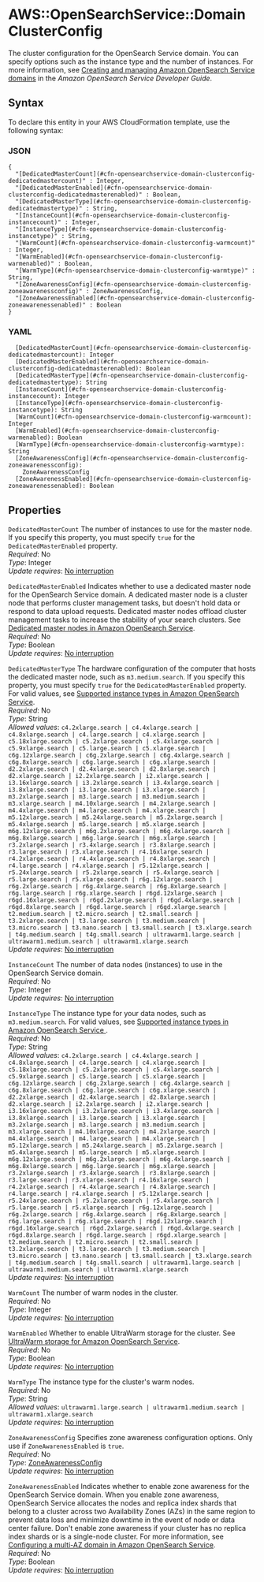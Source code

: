 # AWS::OpenSearchService::Domain ClusterConfig<a name="aws-properties-opensearchservice-domain-clusterconfig"></a>

The cluster configuration for the OpenSearch Service domain\. You can specify options such as the instance type and the number of instances\. For more information, see [Creating and managing Amazon OpenSearch Service domains](https://docs.aws.amazon.com/opensearch-service/latest/developerguide/createupdatedomains.html) in the *Amazon OpenSearch Service Developer Guide*\.

## Syntax<a name="aws-properties-opensearchservice-domain-clusterconfig-syntax"></a>

To declare this entity in your AWS CloudFormation template, use the following syntax:

### JSON<a name="aws-properties-opensearchservice-domain-clusterconfig-syntax.json"></a>

```
{
  "[DedicatedMasterCount](#cfn-opensearchservice-domain-clusterconfig-dedicatedmastercount)" : Integer,
  "[DedicatedMasterEnabled](#cfn-opensearchservice-domain-clusterconfig-dedicatedmasterenabled)" : Boolean,
  "[DedicatedMasterType](#cfn-opensearchservice-domain-clusterconfig-dedicatedmastertype)" : String,
  "[InstanceCount](#cfn-opensearchservice-domain-clusterconfig-instancecount)" : Integer,
  "[InstanceType](#cfn-opensearchservice-domain-clusterconfig-instancetype)" : String,
  "[WarmCount](#cfn-opensearchservice-domain-clusterconfig-warmcount)" : Integer,
  "[WarmEnabled](#cfn-opensearchservice-domain-clusterconfig-warmenabled)" : Boolean,
  "[WarmType](#cfn-opensearchservice-domain-clusterconfig-warmtype)" : String,
  "[ZoneAwarenessConfig](#cfn-opensearchservice-domain-clusterconfig-zoneawarenessconfig)" : ZoneAwarenessConfig,
  "[ZoneAwarenessEnabled](#cfn-opensearchservice-domain-clusterconfig-zoneawarenessenabled)" : Boolean
}
```

### YAML<a name="aws-properties-opensearchservice-domain-clusterconfig-syntax.yaml"></a>

```
  [DedicatedMasterCount](#cfn-opensearchservice-domain-clusterconfig-dedicatedmastercount): Integer
  [DedicatedMasterEnabled](#cfn-opensearchservice-domain-clusterconfig-dedicatedmasterenabled): Boolean
  [DedicatedMasterType](#cfn-opensearchservice-domain-clusterconfig-dedicatedmastertype): String
  [InstanceCount](#cfn-opensearchservice-domain-clusterconfig-instancecount): Integer
  [InstanceType](#cfn-opensearchservice-domain-clusterconfig-instancetype): String
  [WarmCount](#cfn-opensearchservice-domain-clusterconfig-warmcount): Integer
  [WarmEnabled](#cfn-opensearchservice-domain-clusterconfig-warmenabled): Boolean
  [WarmType](#cfn-opensearchservice-domain-clusterconfig-warmtype): String
  [ZoneAwarenessConfig](#cfn-opensearchservice-domain-clusterconfig-zoneawarenessconfig): 
    ZoneAwarenessConfig
  [ZoneAwarenessEnabled](#cfn-opensearchservice-domain-clusterconfig-zoneawarenessenabled): Boolean
```

## Properties<a name="aws-properties-opensearchservice-domain-clusterconfig-properties"></a>

`DedicatedMasterCount`  <a name="cfn-opensearchservice-domain-clusterconfig-dedicatedmastercount"></a>
The number of instances to use for the master node\. If you specify this property, you must specify `true` for the `DedicatedMasterEnabled` property\.  
*Required*: No  
*Type*: Integer  
*Update requires*: [No interruption](https://docs.aws.amazon.com/AWSCloudFormation/latest/UserGuide/using-cfn-updating-stacks-update-behaviors.html#update-no-interrupt)

`DedicatedMasterEnabled`  <a name="cfn-opensearchservice-domain-clusterconfig-dedicatedmasterenabled"></a>
Indicates whether to use a dedicated master node for the OpenSearch Service domain\. A dedicated master node is a cluster node that performs cluster management tasks, but doesn't hold data or respond to data upload requests\. Dedicated master nodes offload cluster management tasks to increase the stability of your search clusters\. See [Dedicated master nodes in Amazon OpenSearch Service](https://docs.aws.amazon.com/opensearch-service/latest/developerguide/managedomains-dedicatedmasternodes.html)\.  
*Required*: No  
*Type*: Boolean  
*Update requires*: [No interruption](https://docs.aws.amazon.com/AWSCloudFormation/latest/UserGuide/using-cfn-updating-stacks-update-behaviors.html#update-no-interrupt)

`DedicatedMasterType`  <a name="cfn-opensearchservice-domain-clusterconfig-dedicatedmastertype"></a>
The hardware configuration of the computer that hosts the dedicated master node, such as `m3.medium.search`\. If you specify this property, you must specify `true` for the `DedicatedMasterEnabled` property\. For valid values, see [Supported instance types in Amazon OpenSearch Service](https://docs.aws.amazon.com/opensearch-service/latest/developerguide/supported-instance-types.html)\.  
*Required*: No  
*Type*: String  
*Allowed values*: `c4.2xlarge.search | c4.4xlarge.search | c4.8xlarge.search | c4.large.search | c4.xlarge.search | c5.18xlarge.search | c5.2xlarge.search | c5.4xlarge.search | c5.9xlarge.search | c5.large.search | c5.xlarge.search | c6g.12xlarge.search | c6g.2xlarge.search | c6g.4xlarge.search | c6g.8xlarge.search | c6g.large.search | c6g.xlarge.search | d2.2xlarge.search | d2.4xlarge.search | d2.8xlarge.search | d2.xlarge.search | i2.2xlarge.search | i2.xlarge.search | i3.16xlarge.search | i3.2xlarge.search | i3.4xlarge.search | i3.8xlarge.search | i3.large.search | i3.xlarge.search | m3.2xlarge.search | m3.large.search | m3.medium.search | m3.xlarge.search | m4.10xlarge.search | m4.2xlarge.search | m4.4xlarge.search | m4.large.search | m4.xlarge.search | m5.12xlarge.search | m5.24xlarge.search | m5.2xlarge.search | m5.4xlarge.search | m5.large.search | m5.xlarge.search | m6g.12xlarge.search | m6g.2xlarge.search | m6g.4xlarge.search | m6g.8xlarge.search | m6g.large.search | m6g.xlarge.search | r3.2xlarge.search | r3.4xlarge.search | r3.8xlarge.search | r3.large.search | r3.xlarge.search | r4.16xlarge.search | r4.2xlarge.search | r4.4xlarge.search | r4.8xlarge.search | r4.large.search | r4.xlarge.search | r5.12xlarge.search | r5.24xlarge.search | r5.2xlarge.search | r5.4xlarge.search | r5.large.search | r5.xlarge.search | r6g.12xlarge.search | r6g.2xlarge.search | r6g.4xlarge.search | r6g.8xlarge.search | r6g.large.search | r6g.xlarge.search | r6gd.12xlarge.search | r6gd.16xlarge.search | r6gd.2xlarge.search | r6gd.4xlarge.search | r6gd.8xlarge.search | r6gd.large.search | r6gd.xlarge.search | t2.medium.search | t2.micro.search | t2.small.search | t3.2xlarge.search | t3.large.search | t3.medium.search | t3.micro.search | t3.nano.search | t3.small.search | t3.xlarge.search | t4g.medium.search | t4g.small.search | ultrawarm1.large.search | ultrawarm1.medium.search | ultrawarm1.xlarge.search`  
*Update requires*: [No interruption](https://docs.aws.amazon.com/AWSCloudFormation/latest/UserGuide/using-cfn-updating-stacks-update-behaviors.html#update-no-interrupt)

`InstanceCount`  <a name="cfn-opensearchservice-domain-clusterconfig-instancecount"></a>
The number of data nodes \(instances\) to use in the OpenSearch Service domain\.  
*Required*: No  
*Type*: Integer  
*Update requires*: [No interruption](https://docs.aws.amazon.com/AWSCloudFormation/latest/UserGuide/using-cfn-updating-stacks-update-behaviors.html#update-no-interrupt)

`InstanceType`  <a name="cfn-opensearchservice-domain-clusterconfig-instancetype"></a>
The instance type for your data nodes, such as `m3.medium.search`\. For valid values, see [Supported instance types in Amazon OpenSearch Service ](https://docs.aws.amazon.com/opensearch-service/latest/developerguide/supported-instance-types.html)\.  
*Required*: No  
*Type*: String  
*Allowed values*: `c4.2xlarge.search | c4.4xlarge.search | c4.8xlarge.search | c4.large.search | c4.xlarge.search | c5.18xlarge.search | c5.2xlarge.search | c5.4xlarge.search | c5.9xlarge.search | c5.large.search | c5.xlarge.search | c6g.12xlarge.search | c6g.2xlarge.search | c6g.4xlarge.search | c6g.8xlarge.search | c6g.large.search | c6g.xlarge.search | d2.2xlarge.search | d2.4xlarge.search | d2.8xlarge.search | d2.xlarge.search | i2.2xlarge.search | i2.xlarge.search | i3.16xlarge.search | i3.2xlarge.search | i3.4xlarge.search | i3.8xlarge.search | i3.large.search | i3.xlarge.search | m3.2xlarge.search | m3.large.search | m3.medium.search | m3.xlarge.search | m4.10xlarge.search | m4.2xlarge.search | m4.4xlarge.search | m4.large.search | m4.xlarge.search | m5.12xlarge.search | m5.24xlarge.search | m5.2xlarge.search | m5.4xlarge.search | m5.large.search | m5.xlarge.search | m6g.12xlarge.search | m6g.2xlarge.search | m6g.4xlarge.search | m6g.8xlarge.search | m6g.large.search | m6g.xlarge.search | r3.2xlarge.search | r3.4xlarge.search | r3.8xlarge.search | r3.large.search | r3.xlarge.search | r4.16xlarge.search | r4.2xlarge.search | r4.4xlarge.search | r4.8xlarge.search | r4.large.search | r4.xlarge.search | r5.12xlarge.search | r5.24xlarge.search | r5.2xlarge.search | r5.4xlarge.search | r5.large.search | r5.xlarge.search | r6g.12xlarge.search | r6g.2xlarge.search | r6g.4xlarge.search | r6g.8xlarge.search | r6g.large.search | r6g.xlarge.search | r6gd.12xlarge.search | r6gd.16xlarge.search | r6gd.2xlarge.search | r6gd.4xlarge.search | r6gd.8xlarge.search | r6gd.large.search | r6gd.xlarge.search | t2.medium.search | t2.micro.search | t2.small.search | t3.2xlarge.search | t3.large.search | t3.medium.search | t3.micro.search | t3.nano.search | t3.small.search | t3.xlarge.search | t4g.medium.search | t4g.small.search | ultrawarm1.large.search | ultrawarm1.medium.search | ultrawarm1.xlarge.search`  
*Update requires*: [No interruption](https://docs.aws.amazon.com/AWSCloudFormation/latest/UserGuide/using-cfn-updating-stacks-update-behaviors.html#update-no-interrupt)

`WarmCount`  <a name="cfn-opensearchservice-domain-clusterconfig-warmcount"></a>
The number of warm nodes in the cluster\.  
*Required*: No  
*Type*: Integer  
*Update requires*: [No interruption](https://docs.aws.amazon.com/AWSCloudFormation/latest/UserGuide/using-cfn-updating-stacks-update-behaviors.html#update-no-interrupt)

`WarmEnabled`  <a name="cfn-opensearchservice-domain-clusterconfig-warmenabled"></a>
Whether to enable UltraWarm storage for the cluster\. See [UltraWarm storage for Amazon OpenSearch Service](https://docs.aws.amazon.com/opensearch-service/latest/developerguide/ultrawarm.html)\.  
*Required*: No  
*Type*: Boolean  
*Update requires*: [No interruption](https://docs.aws.amazon.com/AWSCloudFormation/latest/UserGuide/using-cfn-updating-stacks-update-behaviors.html#update-no-interrupt)

`WarmType`  <a name="cfn-opensearchservice-domain-clusterconfig-warmtype"></a>
The instance type for the cluster's warm nodes\.  
*Required*: No  
*Type*: String  
*Allowed values*: `ultrawarm1.large.search | ultrawarm1.medium.search | ultrawarm1.xlarge.search`  
*Update requires*: [No interruption](https://docs.aws.amazon.com/AWSCloudFormation/latest/UserGuide/using-cfn-updating-stacks-update-behaviors.html#update-no-interrupt)

`ZoneAwarenessConfig`  <a name="cfn-opensearchservice-domain-clusterconfig-zoneawarenessconfig"></a>
Specifies zone awareness configuration options\. Only use if `ZoneAwarenessEnabled` is `true`\.  
*Required*: No  
*Type*: [ZoneAwarenessConfig](aws-properties-opensearchservice-domain-zoneawarenessconfig.md)  
*Update requires*: [No interruption](https://docs.aws.amazon.com/AWSCloudFormation/latest/UserGuide/using-cfn-updating-stacks-update-behaviors.html#update-no-interrupt)

`ZoneAwarenessEnabled`  <a name="cfn-opensearchservice-domain-clusterconfig-zoneawarenessenabled"></a>
Indicates whether to enable zone awareness for the OpenSearch Service domain\. When you enable zone awareness, OpenSearch Service allocates the nodes and replica index shards that belong to a cluster across two Availability Zones \(AZs\) in the same region to prevent data loss and minimize downtime in the event of node or data center failure\. Don't enable zone awareness if your cluster has no replica index shards or is a single\-node cluster\. For more information, see [Configuring a multi\-AZ domain in Amazon OpenSearch Service](https://docs.aws.amazon.com/opensearch-service/latest/developerguide/managedomains-multiaz.html)\.  
*Required*: No  
*Type*: Boolean  
*Update requires*: [No interruption](https://docs.aws.amazon.com/AWSCloudFormation/latest/UserGuide/using-cfn-updating-stacks-update-behaviors.html#update-no-interrupt)